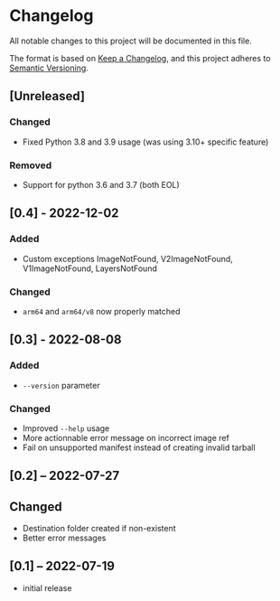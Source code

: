 # Changelog

All notable changes to this project will be documented in this file.

The format is based on [Keep a Changelog](https://keepachangelog.com/en/1.0.0/),
and this project adheres to [Semantic Versioning](https://semver.org/spec/v2.0.0.html).

## [Unreleased]

### Changed

- Fixed Python 3.8 and 3.9 usage (was using 3.10+ specific feature)

### Removed

- Support for python 3.6 and 3.7 (both EOL)

## [0.4] - 2022-12-02

### Added

- Custom exceptions ImageNotFound, V2ImageNotFound, V1ImageNotFound, LayersNotFound

### Changed

- `arm64` and `arm64/v8` now properly matched

## [0.3] - 2022-08-08

### Added

- `--version` parameter

### Changed

- Improved `--help` usage
- More actionnable error message on incorrect image ref
- Fail on unsupported manifest instead of creating invalid tarball

## [0.2] – 2022-07-27

## Changed

- Destination folder created if non-existent
- Better error messages

## [0.1] – 2022-07-19

- initial release
